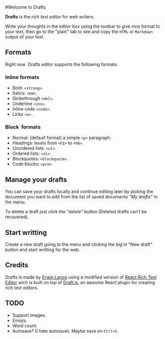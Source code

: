#Welcome to Drafts

**Drafts** is the _rich text editor_ for web writers.

Write your thoughts in the editor box using the toolbar to give nice format to your text, then go to the "plain" tab to see and copy the `HTML` or `Markdown` output of your text.

## Formats

Right now  Drafts editor supports the following formats:

### Inline formats

- Bold: `<strong>`.
- Italics: `<em>`.
- Strikethrough `<del>`.
- Underline `<ins>`.
- Inline code `<code>`.
- Links `<a>`.

### Block  formats

- Normal: (default format) a simple `<p>` paragraph.
- Headings: levels from `<h1>` to `<h6>`.
- Unordered lists: `<ul>`.
- Ordered lists: `<ol>`.
- Blockquotes: `<blockquote>`.
- Code blocks: `<pre>`.

## Manage your drafts

You can save your drafts locally and continue editing later by picking the document you want to edit from the list of saved documents _"My drafts"_ in the menu.

To delete a draft just click the _"delete"_ button (Deleted drafts can't be recovered).

## Start writting

Create a new draft going to the menu and clicking the big'ol "New draft" button and start writting for the web.

## Credits

Drafts is made by [Erwin Larios](https://github.com/erwinandres) using a modified version of [React Rich Text Editor](https://github.com/sstur/react-rte) wich is built on top of [Draft.js](https://draftjs.org/), an awsome React plugin for creating rich text editors.

## TODO

- Support images.
- Emojis.
- Word count.
- Autosave? (I hate autosave). Maybe save on `Ctrl+S`.
